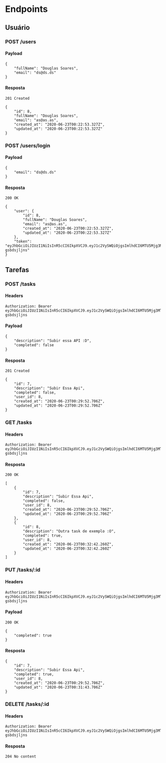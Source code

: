 # Endpoints

## Usuário

### POST /users

#### Payload

```
{
    "fullName": "Douglas Soares",
    "email": "ds@ds.ds"
}
```

#### Resposta

`201 Created`

```
{
    "id": 8,
    "fullName": "Douglas Soares",
    "email": "as@as.as",
    "created_at": "2020-06-23T00:22:53.327Z",
    "updated_at": "2020-06-23T00:22:53.327Z"
}
```

### POST /users/login

#### Payload

```
{
    "email": "ds@ds.ds"
}
```

#### Resposta

`200 OK`

```
{
    "user": {
        "id": 8,
        "fullName": "Douglas Soares",
        "email": "as@as.as",
        "created_at": "2020-06-23T00:22:53.327Z",
        "updated_at": "2020-06-23T00:22:53.327Z"
    },
    "token": "eyJhbGciOiJIUzI1NiIsInR5cCI6IkpXVCJ9.eyJ1c2VySWQiOjgsImlhdCI6MTU5Mjg3MTg2NX0.cCKe6GsxW1w347Kd0mxuQCaVwwg7tOQ5-gsbdsjljns"
}
```
## Tarefas

### POST /tasks

#### Headers

```
Authorization: Bearer eyJhbGciOiJIUzI1NiIsInR5cCI6IkpXVCJ9.eyJ1c2VySWQiOjgsImlhdCI6MTU5Mjg3MTg2NX0.cCKe6GsxW1w347Kd0mxuQCaVwwg7tOQ5-gsbdsjljns
```

#### Payload

```
{
    "description": "Subir essa API :D",
    "completed": false
}
```

#### Resposta

`201 Created`

```
{
    "id": 7,
    "description": "Subir Essa Api",
    "completed": false,
    "user_id": 8,
    "created_at": "2020-06-23T00:29:52.706Z",
    "updated_at": "2020-06-23T00:29:52.706Z"
}
```

### GET /tasks

#### Headers

```
Authorization: Bearer eyJhbGciOiJIUzI1NiIsInR5cCI6IkpXVCJ9.eyJ1c2VySWQiOjgsImlhdCI6MTU5Mjg3MTg2NX0.cCKe6GsxW1w347Kd0mxuQCaVwwg7tOQ5-gsbdsjljns
```

#### Resposta

`200 OK`

```
[
    {
        "id": 7,
        "description": "Subir Essa Api",
        "completed": false,
        "user_id": 8,
        "created_at": "2020-06-23T00:29:52.706Z",
        "updated_at": "2020-06-23T00:29:52.706Z"
    },
    {
        "id": 8,
        "description": "Outra task de exemplo :O",
        "completed": true,
        "user_id": 8,
        "created_at": "2020-06-23T00:32:42.260Z",
        "updated_at": "2020-06-23T00:32:42.260Z"
    }
]
```

### PUT /tasks/:id

#### Headers

```
Authorization: Bearer eyJhbGciOiJIUzI1NiIsInR5cCI6IkpXVCJ9.eyJ1c2VySWQiOjgsImlhdCI6MTU5Mjg3MTg2NX0.cCKe6GsxW1w347Kd0mxuQCaVwwg7tOQ5-gsbdsjljns
```

#### Payload

`200 OK`

```
{
    "completed": true
}
```

#### Resposta

```
{
    "id": 7,
    "description": "Subir Essa Api",
    "completed": true,
    "user_id": 8,
    "created_at": "2020-06-23T00:29:52.706Z",
    "updated_at": "2020-06-23T00:31:43.706Z"
}
```

### DELETE /tasks/:id

#### Headers
```
Authorization: Bearer eyJhbGciOiJIUzI1NiIsInR5cCI6IkpXVCJ9.eyJ1c2VySWQiOjgsImlhdCI6MTU5Mjg3MTg2NX0.cCKe6GsxW1w347Kd0mxuQCaVwwg7tOQ5-gsbdsjljns
```

#### Resposta

`204 No content`

